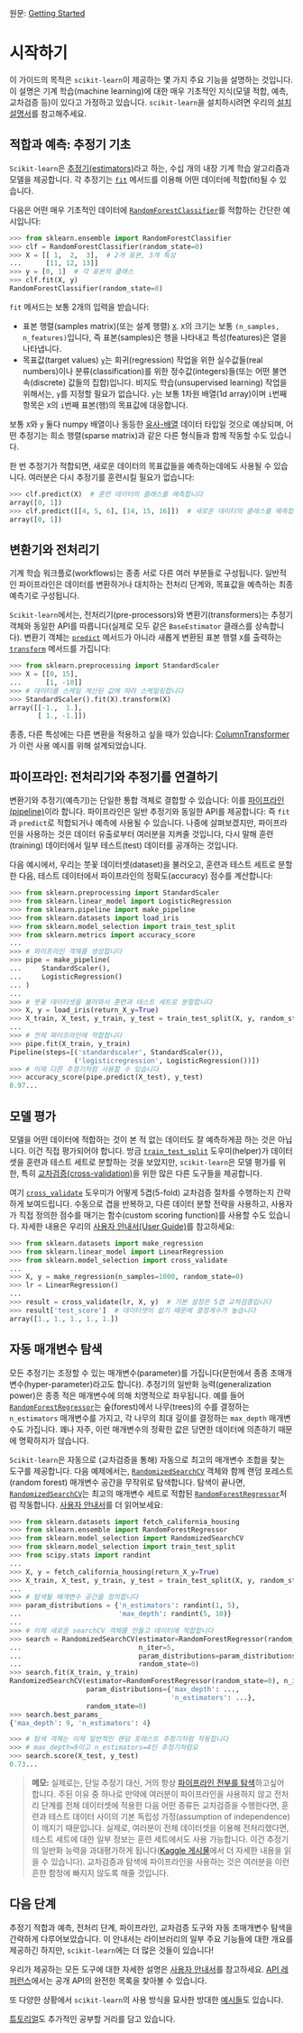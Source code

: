 원문: [Getting Started](https://scikit-learn.org/stable/getting_started.html)

# 시작하기

이 가이드의 목적은 `scikit-learn`이 제공하는 몇 가지 주요 기능을 설명하는 것입니다. 이 설명은 기계 학습(machine learning)에 대한 매우 기초적인 지식(모델 적합, 예측, 교차검증 등)이 있다고 가정하고 있습니다. `scikit-learn`을 설치하시려면 우리의 [설치 설명서](install)를 참고해주세요.

## 적합과 예측: 추정기 기초

`Scikit-learn`은 [추정기(estimators)](glossary#추정기(estimators))라고 하는, 수십 개의 내장 기계 학습 알고리즘과 모델을 제공합니다. 각 추정기는 [`fit`](glossary#fit) 메서드를 이용해 어떤 데이터에 적합(fit)될 수 있습니다.

다음은 어떤 매우 기초적인 데이터에 [`RandomForestClassifier`](modules/generated/sklearn.ensemble.RandomForestClassifier#sklearn.ensemble.RandomForestClassifier)를 적합하는 간단한 예시입니다:

```python
>>> from sklearn.ensemble import RandomForestClassifier
>>> clf = RandomForestClassifier(random_state=0)
>>> X = [[ 1,  2,  3],  # 2개 표본, 3개 특성
...      [11, 12, 13]]
>>> y = [0, 1]  # 각 표본의 클래스
>>> clf.fit(X, y)
RandomForestClassifier(random_state=0)
```

`fit` 메서드는 보통 2개의 입력을 받습니다:

- 표본 행렬(samples matrix)(또는 설계 행렬) [`X`](glossary#X). `X`의 크기는 보통 `(n_samples, n_features)`입니다, 즉 표본(samples)은 행을 나타내고 특성(features)은 열을 나타냅니다.
- 목표값(target values) [`y`](glossary#y)는 회귀(regression) 작업을 위한 실수값들(real numbers)이나 분류(classification)를 위한 정수값(integers)들(또는 어떤 불연속(discrete) 값들의 집합)입니다. 비지도 학습(unsupervised learning) 작업을 위해서는, `y`를 지정할 필요가 없습니다. `y`는 보통 1차원 배열(1d array)이며 `i`번째 항목은 `X`의 `i`번째 표본(행)의 목표값에 대응합니다.

보통 `X`와 `y` 둘다 numpy 배열이나 동등한 [유사-배열](glossary#유사-배열) 데이터 타입일 것으로 예상되며, 어떤 추정기는 희소 행렬(sparse matrix)과 같은 다른 형식들과 함께 작동할 수도 있습니다.

한 번 추정기가 적합되면, 새로운 데이터의 목표값들을 예측하는데에도 사용될 수 있습니다. 여러분은 다시 추정기를 훈련시킬 필요가 없습니다:

```python
>>> clf.predict(X)  # 훈련 데이터의 클래스를 예측합니다
array([0, 1])
>>> clf.predict([[4, 5, 6], [14, 15, 16]])  # 새로운 데이터의 클래스를 예측합니다
array([0, 1])
```

## 변환기와 전처리기

기계 학습 워크플로(workflows)는 종종 서로 다른 여러 부분들로 구성됩니다. 일반적인 파이프라인은 데이터를 변환하거나 대치하는 전처리 단계와, 목표값을 예측하는 최종 예측기로 구성됩니다.

`Scikit-learn`에서는, 전처리기(pre-processors)와 변환기(transformers)는 추정기 객체와 동일한 API를 따릅니다(실제로 모두 같은 `BaseEstimator` 클래스를 상속합니다). 변환기 객체는 [`predict`](glossary#predict) 메서드가 아니라 새롭게 변환된 표본 행렬 `X`를 출력하는 [`transform`](glossary#transform) 메서드를 가집니다:

```python
>>> from sklearn.preprocessing import StandardScaler
>>> X = [[0, 15],
...      [1, -10]]
>>> # 데이터를 스케일 계산된 값에 따라 스케일링합니다
>>> StandardScaler().fit(X).transform(X)
array([[-1.,  1.],
       [ 1., -1.]])
```

종종, 다른 특성에는 다른 변환을 적용하고 싶을 때가 있습니다: [ColumnTransformer](modules/compose#이종-데이터를-위한-ColumnTransformer)가 이런 사용 예시를 위해 설계되었습니다.

## 파이프라인: 전처리기와 추정기를 연결하기

변환기와 추정기(예측기)는 단일한 통합 객체로 결합할 수 있습니다: 이를 [파이프라인(pipeline)](modules/generated/sklearn.pipeline.Pipeline#sklearn.pipeline.Pipeline)이라 합니다. 파이프라인은 일반 추정기와 동일한 API를 제공합니다: 즉 `fit`과 `predict`로 적합되거나 예측에 사용될 수 있습니다. 나중에 살펴보겠지만, 파이프라인을 사용하는 것은 데이터 유출로부터 여러분을 지켜줄 것입니다, 다시 말해 훈련(training) 데이터에서 일부 테스트(test) 데이터를 공개하는 것입니다.

다음 예시에서, 우리는 붓꽃 데이터셋(dataset)을 불러오고, 훈련과 테스트 세트로 분할한 다음, 테스트 데이터에서 파이프라인의 정확도(accuracy) 점수를 계산합니다:

```python
>>> from sklearn.preprocessing import StandardScaler
>>> from sklearn.linear_model import LogisticRegression
>>> from sklearn.pipeline import make_pipeline
>>> from sklearn.datasets import load_iris
>>> from sklearn.model_selection import train_test_split
>>> from sklearn.metrics import accuracy_score
...
>>> # 파이프라인 객체를 생성합니다
>>> pipe = make_pipeline(
...     StandardScaler(),
...     LogisticRegression()
... )
...
>>> # 붓꽃 데이터셋을 불러와서 훈련과 테스트 세트로 분할합니다
>>> X, y = load_iris(return_X_y=True)
>>> X_train, X_test, y_train, y_test = train_test_split(X, y, random_state=0)
...
>>> # 전체 파이프라인에 적합합니다
>>> pipe.fit(X_train, y_train)
Pipeline(steps=[('standardscaler', StandardScaler()),
                ('logisticregression', LogisticRegression())])
>>> # 이제 다른 추정기처럼 사용할 수 있습니다
>>> accuracy_score(pipe.predict(X_test), y_test)
0.97...
```

## 모델 평가

모델을 어떤 데이터에 적합하는 것이 본 적 없는 데이터도 잘 예측하게끔 하는 것은 아닙니다. 이건 직접 평가되어야 합니다. 방금 [`train_test_split`](modules/generated/sklearn.model_selection.train_test_split#sklearn.model_selection.train_test_split) 도우미(helper)가 데이터셋을 훈련과 테스트 세트로 분할하는 것을 보았지만, `scikit-learn`은 모델 평가를 위한, 특히 [교차검증(cross-validation)](modules/cross_validation#교차검증(cross-validation))을 위한 많은 다른 도구들을 제공합니다.

여기 [`cross_validate`](modules/generated/sklearn.model_selection.cross_validate#sklearn.model_selection.cross_validate) 도우미가 어떻게 5겹(5-fold) 교차검증 절차를 수행하는지 간략하게 보여드립니다. 수동으로 겹을 반복하고, 다른 데이터 분할 전략을 사용하고, 사용자가 직접 정의한 점수를 매기는 함수(custom scoring function)를 사용할 수도 있습니다. 자세한 내용은 우리의 [사용자 안내서(User Guide)](modules/cross_validation#교차검증(cross-validation))를 참고하세요:

```python
>>> from sklearn.datasets import make_regression
>>> from sklearn.linear_model import LinearRegression
>>> from sklearn.model_selection import cross_validate
...
>>> X, y = make_regression(n_samples=1000, random_state=0)
>>> lr = LinearRegression()
...
>>> result = cross_validate(lr, X, y)  # 기본 설정은 5겹 교차검증입니다
>>> result['test_score']  # 데이터셋이 쉽기 때문에 결정계수가 높습니다
array([1., 1., 1., 1., 1.])
```

## 자동 매개변수 탐색

모든 추정기는 조정할 수 있는 매개변수(parameter)를 가집니다(문헌에서 종종 초매개변수(hyper-parameter)라고도 합니다). 추정기의 일반화 능력(generalization power)은 종종 적은 매개변수에 의해 치명적으로 좌우됩니다. 예를 들어 [`RandomForestRegressor`](modules/generated/sklearn.ensemble.RandomForestRegressor#sklearn.ensemble.RandomForestRegressor)는 숲(forest)에서 나무(trees)의 수를 결정하는 `n_estimators` 매개변수를 가지고, 각 나무의 최대 깊이를 결정하는 `max_depth` 매개변수도 가집니다. 꽤나 자주, 이런 매개변수의 정확한 값은 당면한 데이터에 의존하기 때문에 명확하지가 않습니다.

`Scikit-learn`은 자동으로 (교차검증을 통해) 자동으로 최고의 매개변수 조합을 찾는 도구를 제공합니다. 다음 예제에서는, [`RandomizedSearchCV`](modules/generated/sklearn.model_selection.RandomizedSearchCV.html#sklearn.model_selection.RandomizedSearchCV) 객체와 함께 랜덤 포레스트(random forest) 매개변수 공간을 무작위로 탐색합니다. 탐색이 끝나면, [`RandomizedSearchCV`](modules/generated/sklearn.model_selection.RandomizedSearchCV.html#sklearn.model_selection.RandomizedSearchCV)는 최고의 매개변수 세트로 적합된 [`RandomForestRegressor`](modules/generated/sklearn.ensemble.RandomForestRegressor.html#sklearn.ensemble.RandomForestRegressor)처럼 작동합니다. [사용자 안내서](modules/grid_search.html#격자-탐색(grid-search))를 더 읽어보세요:

```python
>>> from sklearn.datasets import fetch_california_housing
>>> from sklearn.ensemble import RandomForestRegressor
>>> from sklearn.model_selection import RandomizedSearchCV
>>> from sklearn.model_selection import train_test_split
>>> from scipy.stats import randint
...
>>> X, y = fetch_california_housing(return_X_y=True)
>>> X_train, X_test, y_train, y_test = train_test_split(X, y, random_state=0)
...
>>> # 탐색될 매개변수 공간을 정의합니다
>>> param_distributions = {'n_estimators': randint(1, 5),
...                        'max_depth': randint(5, 10)}
...
>>> # 이제 새로운 searchCV 객체를 만들고 데이터에 적합합니다
>>> search = RandomizedSearchCV(estimator=RandomForestRegressor(random_state=0),
...                             n_iter=5,
...                             param_distributions=param_distributions,
...                             random_state=0)
>>> search.fit(X_train, y_train)
RandomizedSearchCV(estimator=RandomForestRegressor(random_state=0), n_iter=5,
                   param_distributions={'max_depth': ...,
                                        'n_estimators': ...},
                   random_state=0)
>>> search.best_params_
{'max_depth': 9, 'n_estimators': 4}

>>> # 탐색 객체는 이제 일반적인 랜덤 포레스트 추정기처럼 작동합니다
>>> # max_depth=9이고 n_estimators=4인 추정기처럼요
>>> search.score(X_test, y_test)
0.73...
```

> **메모:** 실제로는, 단일 추정기 대신, 거의 항상 [파이프라인 전부를 탐색](modules/grid_search.html#복합-격자-탐색(composite-grid-search))하고싶어 합니다. 주된 이유 중 하나로 만약에 여러분이 파이프라인을 사용하지 않고 전처리 단계를 전체 데이터셋에 적용한 다음 어떤 종류든 교차검증을 수행한다면, 훈련과 테스트 데이터 사이의 기본 독립성 가정(assumption of independence)이 깨지기 때문입니다. 실제로, 여러분이 전체 데이터셋을 이용해 전처리했다면, 테스트 세트에 대한 일부 정보는 훈련 세트에서도 사용 가능합니다. 이건 추정기의 일반화 능력을 과대평가하게 됩니다([Kaggle 게시물](https://www.kaggle.com/alexisbcook/data-leakage)에서 더 자세한 내용을 읽을 수 있습니다). 교차검증과 탐색에 파이프라인을 사용하는 것은 여러분을 이런 흔한 함정에 빠지지 않도록 해줄 것입니다.

## 다음 단계

추정기 적합과 예측, 전처리 단계, 파이프라인, 교차검증 도구와 자동 초매개변수 탐색을 간략하게 다루어보았습니다. 이 안내서는 라이브러리의 일부 주요 기능들에 대한 개요를 제공하긴 하지만, `scikit-learn`에는 더 많은 것들이 있습니다!

우리가 제공하는 모든 도구에 대한 자세한 설명은 [사용자 안내서](user_guide)를 참고하세요. [API 레퍼런스](modules/classes#API-레퍼런스)에서는 공개 API의 완전한 목록을 찾아볼 수 있습니다.

또 다양한 상황에서 `scikit-learn`의 사용 방식을 묘사한 방대한 [예시들](auto_examples#일반적인-예시)도 있습니다.

[튜토리얼](tutorial)도 추가적인 공부할 거리를 담고 있습니다.
